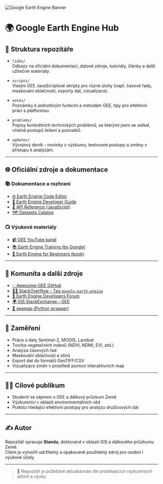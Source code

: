 ![Google Earth Engine Banner]("C:\Users\stand\Downloads\Vincular-Google-Earth-Engine-al-Google-Cloud.jpg")
# 🌍 Google Earth Engine Hub

## 📁 Struktura repozitáře

- `links/`  
  Odkazy na oficiální dokumentaci, datové zdroje, tutoriály, články a další užitečné materiály.

- `scripts/`  
  Vlastní GEE JavaScriptové skripty pro různé úlohy (např. časové řady, maskování oblačnosti, exporty dat, vizualizace).

- `notes/`  
  Poznámky k jednotlivým funkcím a metodám GEE, tipy pro efektivní práci s platformou.

- `problems/`  
  Popisy konkrétních technických problémů, se kterými jsem se setkal, včetně postupů řešení a poznatků.

- `updates/`  
  Vývojový deník – novinky z výzkumu, testované postupy a změny v přístupu k analýzám.

---

## 🌐 Oficiální zdroje a dokumentace

### 📚 Dokumentace a rozhraní

- [🌐 Earth Engine Code Editor](https://code.earthengine.google.com/)
- [📖 Earth Engine Developer Guide](https://developers.google.com/earth-engine)
- [📑 API Reference (JavaScript)](https://developers.google.com/earth-engine/apidocs)
- [🗺 Datasets Catalog](https://developers.google.com/earth-engine/datasets)

### 📺 Výukové materiály

- [📹 GEE YouTube kanál](https://www.youtube.com/c/GoogleEarthEngine)
- [📚 Earth Engine Training (by Google)](https://developers.google.com/earth-engine/tutorials)
- [📘 Earth Engine for Beginners (book)](https://geemap.org/gee_book/)

---

## 💬 Komunita a další zdroje

- [💡 Awesome-GEE GitHub](https://github.com/opengeos/Awesome-GEE)
- [🧑‍💻 StackOverflow – Tag `google-earth-engine`](https://stackoverflow.com/questions/tagged/google-earth-engine)
- [💬 Earth Engine Developers Forum](https://groups.google.com/g/google-earth-engine-developers)
- [🌍 GIS StackExchange – GEE](https://gis.stackexchange.com/questions/tagged/google-earth-engine)
- [🌱 geemap (Python wrapper)](https://geemap.org/)

---

## 🎯 Zaměření

- Práce s daty Sentinel-2, MODIS, Landsat
- Tvorba vegetačních indexů (NDVI, NDMI, EVI, atd.)
- Analýza časových řad
- Maskování oblačnosti a stínů
- Export dat do formátů GeoTIFF/CSV
- Vizualizace změn v prostředí pomocí interaktivních map

---

## 👨‍🏫 Cílové publikum

- Studenti se zájmem o GEE a dálkový průzkum Země
- Výzkumníci v oblasti environmentálních věd
- Praktici hledající efektivní postupy pro analýzu družicových dat

---

## ✍️ Autor

Repozitář spravuje **Standa**, doktorand v oblasti GIS a dálkového průzkumu Země.  
Cílem je vytvořit udržitelný a opakovaně použitelný zdroj pro osobní i výukové účely.

---

> 🔁 Repozitář je průběžně aktualizován dle probíhajících výzkumných aktivit a výuky.

